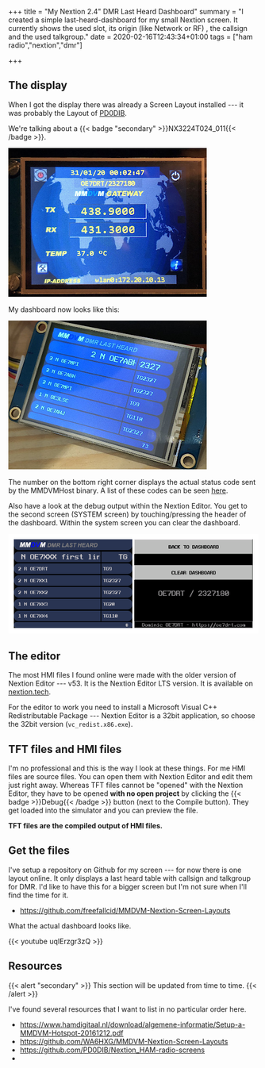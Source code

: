 +++
title = "My Nextion 2.4\" DMR Last Heard Dashboard"
summary = "I created a simple last-heard-dashboard for my small Nextion screen. It currently shows the used slot, its origin (like Network or RF) , the callsign and the used talkgroup."
date = 2020-02-16T12:43:34+01:00
tags = ["ham radio","nextion","dmr"]

+++

## The display

When I got the display there was already a Screen Layout installed --- it was
probably the Layout of [PD0DIB].

[PD0DIB]: https://github.com/PD0DIB/Nextion_HAM-radio-screens/tree/master/MODEL%208/GLOBE

We're talking about a {{< badge "secondary" >}}NX3224T024_011{{< /badge >}}.

![display](nxt_01_display.jpg)

My dashboard now looks like this:

![display](nxt_01_display-lh.jpg)

The number on the bottom right corner displays the actual status code sent by
the MMDVMHost binary. A list of these codes can be seen [here].

[here]: https://github.com/WA6HXG/MMDVM-Nextion-Screen-Layouts/blob/master/Info%20Sheets/Status%20Codes%20and%20Fields.txt

Also have a look at the debug output within the Nextion Editor. You get to the
second screen (SYSTEM screen) by touching/pressing the header of the dashboard.
Within the system screen you can clear the dashboard.

![overview](nxt_02_screens.png)

## The editor

The most HMI files I found online were made with the older version of Nextion
Editor --- v53. It is the Nextion Editor LTS version. It is available on
[nextion.tech](https://nextion.tech/nextion-editor/).

For the editor to work you need to install a Microsoft Visual C++
Redistributable Package --- Nextion Editor is a 32bit application, so choose
the 32bit version (`vc_redist.x86.exe`).

## TFT files and HMI files

I'm no professional and this is the way I look at these things. For me HMI files
are source files. You can open them with Nextion Editor and edit them just right
away. Whereas TFT files cannot be "opened" with the Nextion Editor, they have to
be opened **with no open project** by clicking the
{{< badge >}}Debug{{< /badge >}} button (next to the Compile button). They get
loaded into the simulator and you can preview the file.

**TFT files are the compiled output of HMI files.**

## Get the files

I've setup a repository on Github for my screen --- for now there is one layout
online. It only displays a last heard table with callsign and talkgroup for DMR.
I'd like to have this for a bigger screen but I'm not sure when I'll find the
time for it.

- <https://github.com/freefallcid/MMDVM-Nextion-Screen-Layouts>

What the actual dashboard looks like.

{{< youtube uqIErzgr3zQ >}}

## Resources

{{< alert "secondary" >}}
This section will be updated from time to time.
{{< /alert >}}

I've found several resources that I want to list in no particular order here.

- https://www.hamdigitaal.nl/download/algemene-informatie/Setup-a-MMDVM-Hotspot-20161212.pdf
- https://github.com/WA6HXG/MMDVM-Nextion-Screen-Layouts
- https://github.com/PD0DIB/Nextion_HAM-radio-screens
- 
